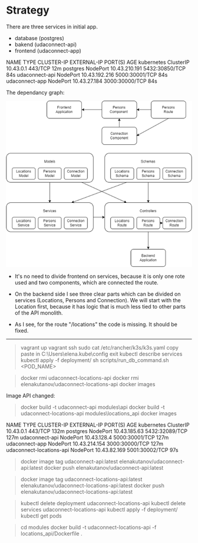 # Strategy

There are three services in initial app.
- database (postgres)
- bakend (udaconnect-api)
- frontend (udaconnect-app)

NAME             TYPE        CLUSTER-IP      EXTERNAL-IP   PORT(S)          AGE
kubernetes       ClusterIP   10.43.0.1       <none>        443/TCP          12m
postgres         NodePort    10.43.210.191   <none>        5432:30850/TCP   84s
udaconnect-api   NodePort    10.43.192.216   <none>        5000:30001/TCP   84s
udaconnect-app   NodePort    10.43.27.184    <none>        3000:30000/TCP   84s

The dependancy graph:

![alt text](DependencyGraph.png)

- It's no need to divide frontend on services, because it is only one rote used and two components, which are connected the route.

- On the backend side I see three clear parts which can be divided on services (Locations, Persons and Connection).
We will start with the Location first, because it has logic that is much less tied to other parts of the API monolith.

- As I see, for the route "/locations" the code is missing. It should be fixed.

-----------------------------------------------------------------------------------------------
> vagrant up
> vagrant ssh
> sudo cat /etc/rancher/k3s/k3s.yaml
copy paste in C:\Users\elena\.kube\config
> exit
> kubectl describe services
> kubectl apply -f deployment/
> sh scripts/run_db_command.sh <POD_NAME>

> docker rmi udaconnect-locations-api
> docker rmi elenakutanov/udaconnect-locations-api
> docker images

Image API changed:
> docker build -t udaconnect-api modules\api
> docker build -t udaconnect-locations-api modules\locations_api
> docker images

NAME                       TYPE        CLUSTER-IP      EXTERNAL-IP   PORT(S)          AGE
kubernetes                 ClusterIP   10.43.0.1       <none>        443/TCP          132m
postgres                   NodePort    10.43.185.63    <none>        5432:32089/TCP   127m
udaconnect-api             NodePort    10.43.128.4     <none>        5000:30001/TCP   127m
udaconnect-app             NodePort    10.43.214.154   <none>        3000:30000/TCP   127m
udaconnect-locations-api   NodePort    10.43.82.169    <none>        5001:30002/TCP   97s

> docker image tag udaconnect-api:latest elenakutanov/udaconnect-api:latest
> docker push elenakutanov/udaconnect-api:latest

> docker image tag udaconnect-locations-api:latest elenakutanov/udaconnect-locations-api:latest
> docker push elenakutanov/udaconnect-locations-api:latest

> kubectl delete deployment udaconnect-locations-api
> kubectl delete services udaconnect-locations-api
> kubectl apply -f deployment/
> kubectl get pods

> cd modules
> docker build -t udaconnect-locations-api -f locations_api/Dockerfile .

